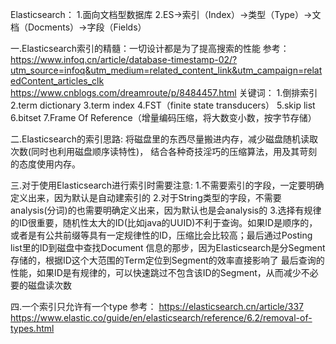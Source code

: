 Elasticsearch：
1.面向文档型数据库
2.ES->索引（Index）->类型（Type）->文档（Docments）->字段（Fields）

一.Elasticsearch索引的精髓：一切设计都是为了提高搜索的性能
参考：
    https://www.infoq.cn/article/database-timestamp-02/?utm_source=infoq&utm_medium=related_content_link&utm_campaign=relatedContent_articles_clk
    https://www.cnblogs.com/dreamroute/p/8484457.html
关键词：
1.倒排索引
2.term dictionary
3.term index
4.FST（finite state transducers）
5.skip list
6.bitset
7.Frame Of Reference（增量编码压缩，将大数变小数，按字节存储）

二.Elasticsearch的索引思路:
    将磁盘里的东西尽量搬进内存，减少磁盘随机读取次数(同时也利用磁盘顺序读特性)，
    结合各种奇技淫巧的压缩算法，用及其苛刻的态度使用内存。

三.对于使用Elasticsearch进行索引时需要注意:
    1.不需要索引的字段，一定要明确定义出来，因为默认是自动建索引的
    2.对于String类型的字段，不需要analysis(分词)的也需要明确定义出来，因为默认也是会analysis的
    3.选择有规律的ID很重要，随机性太大的ID(比如java的UUID)不利于查询。如果ID是顺序的，
    或者是有公共前缀等具有一定规律性的ID，压缩比会比较高；最后通过Posting list里的ID到磁盘中查找Document
    信息的那步，因为Elasticsearch是分Segment存储的，根据ID这个大范围的Term定位到Segment的效率直接影响了
    最后查询的性能，如果ID是有规律的，可以快速跳过不包含该ID的Segment，从而减少不必要的磁盘读次数

四.一个索引只允许有一个type
    参考：
        https://elasticsearch.cn/article/337
        https://www.elastic.co/guide/en/elasticsearch/reference/6.2/removal-of-types.html